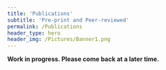 ```yaml
---
title: 'Publications'
subtitle: 'Pre-print and Peer-reviewed'
permalink: /Publications
header_type: hero
header_img: /Pictures/Banner1.png
---
```


**Work in progress. Please come back at a later time.**

